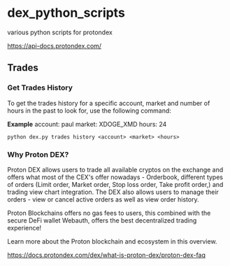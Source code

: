 # dex_python_scripts
various python scripts for protondex

https://api-docs.protondex.com/

## Trades

### Get Trades History

To get the trades history for a specific account, market and number of hours in the past to look for, use the following command:

**Example**
account: paul
market: XDOGE_XMD
hours: 24

```python dex.py trades history <account> <market> <hours>```



### Why Proton DEX?
Proton DEX allows users to trade all available cryptos on the exchange and offers what most of the CEX's offer nowadays - Orderbook, different types of orders (Limit order, Market order, Stop loss order, Take profit order,) and trading view chart integration. The DEX also allows users to manage their orders - view or cancel active orders as well as view order history.

Proton Blockchains offers no gas fees to users, this combined with the secure DeFi wallet Webauth, offers the best decentralized trading experience!

Learn more about the Proton blockchain and ecosystem in this overview.

https://docs.protondex.com/dex/what-is-proton-dex/proton-dex-faq

